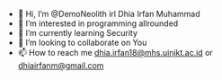 - 👋 Hi, I’m @DemoNeolith irl Dhia Irfan Muhammad
- 👀 I’m interested in programming allrounded
- 🌱 I’m currently learning Security
- 💞️ I’m looking to collaborate on You
- 📫 How to reach me dhia.irfan18@mhs.uinjkt.ac.id or dhiairfanm@gmail.com

<!---
DemoNeolith/DemoNeolith is a ✨ special ✨ repository because its `README.md` (this file) appears on your GitHub profile.
You can click the Preview link to take a look at your changes.
--->
